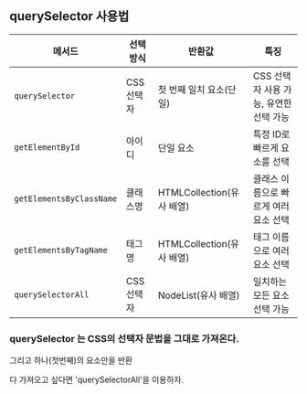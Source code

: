 ## querySelector 사용법

| 메서드                  | 선택 방식       | 반환값                  | 특징                                   |
|-------------------------|----------------|-------------------------|---------------------------------------|
| `querySelector`         | CSS 선택자     | 첫 번째 일치 요소(단일) | CSS 선택자 사용 가능, 유연한 선택 가능 |
| `getElementById`        | 아이디         | 단일 요소               | 특정 ID로 빠르게 요소를 선택          |
| `getElementsByClassName`| 클래스명       | HTMLCollection(유사 배열)| 클래스 이름으로 빠르게 여러 요소 선택 |
| `getElementsByTagName`  | 태그명         | HTMLCollection(유사 배열)| 태그 이름으로 여러 요소 선택         |
| `querySelectorAll`      | CSS 선택자     | NodeList(유사 배열)     | 일치하는 모든 요소 선택 가능          |


### querySelector 는 CSS의 선택자 문법을 그대로 가져온다.
그리고 하나(첫번째)의 요소만을 반환

다 가져오고 싶다면 'querySelectorAll'을 이용하자.